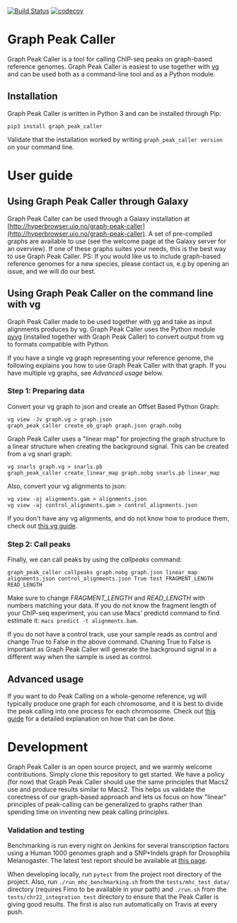 [![Build Status](https://travis-ci.org/uio-bmi/graph_peak_caller.svg?branch=master)](https://travis-ci.org/uio-bmi/graph_peak_caller)
[![codecov](https://codecov.io/gh/uio-bmi/graph_peak_caller/branch/master/graph/badge.svg)](https://codecov.io/gh/uio-bmi/graph_peak_caller)

# Graph Peak Caller
Graph Peak Caller is a tool for calling ChIP-seq peaks on graph-based reference genomes. Graph Peak Caller is easiest to use together with [vg](http://github.com/vgteam/vg) and can be used both as a command-line tool and as a Python module.

## Installation
Graph Peak Caller is written in Python 3 and can be installed through Pip:
```
pip3 install graph_peak_caller
```

Validate that the installation worked by writing `graph_peak_caller version` on your command line.

# User guide
## Using Graph Peak Caller through Galaxy
Graph Peak Caller can be used through a Galaxy installation at [http://hyperbrowser.uio.no/graph-peak-caller](http://hyperbrowser.uio.no/graph-peak-caller). A set of pre-compiled graphs are available to use (see the welcome page at the Galaxy server for an overview). If one of these graphs suites your needs, this is the best way to use Graph Peak Caller. PS: If you would like us to include graph-based reference genomes for a new species, please contact us, e.g by opening an issue, and we will do our best. 

## Using Graph Peak Caller on the command line with vg
Graph Peak Caller made to be used together with [vg](http://github.com/vgteam/vg) and take as input alignments produces by vg. Graph Peak Caller uses the Python module [pyvg](https://github.com/uio-bmi/pyvg) (installed together with Graph Peak Caller) to convert output from vg to formats compatible with Python.

If you have a single vg graph representing your reference genome, the following explains you how to use Graph Peak Caller with that graph. If you have multiple vg graphs, see *Advanced usage* below.

### Step 1: Preparing data
Convert your vg graph to json and create an Offset Based Python Graph:
```
vg view -Jv graph.vg > graph.json
graph_peak_caller create_ob_graph graph.json graph.nobg
```

Graph Peak Caller uses a "linear map" for projecting the graph structure to a linear structure when creating the background signal. This can be created from a vg snarl graph:
```
vg snarls graph.vg > snarls.pb
graph_peak_caller create_linear_map graph.nobg snarls.pb linear_map
```

Also, convert your vg alignments to json:
```
vg view -aj alignments.gam > alignments.json
vg view -aj control_alignments.gam > control_alignments.json
```
If you don't have any vg alignments, and do not know how to produce them, check out [this vg guide](https://github.com/vgteam/vg/wiki/Basic-Operations).

### Step 2: Call peaks
Finally, we can call peaks by using the *callpeaks* command:
```
graph_peak_caller callpeaks graph.nobg graph.json linear_map alignments.json control_alignments.json True test FRAGMENT_LENGTH READ_LENGTH
```

Make sure to change *FRAGMENT_LENGTH* and *READ_LENGTH* with numbers matching your data. If you do not know the fragment length of your ChIP-seq experiment, you can use Macs' predictd command to find estimate it: `macs predict -t alignments.bam`.

If you do not have a control track, use your sample reads as control and change True to False in the above command. Chaning True to False is important as Graph Peak Caller will generate the background signal in a different way when the sample is used as control. 

## Advanced usage
If you want to do Peak Calling on a whole-genome reference, vg will typically produce one graph for each chromosome, and it is best to divide the peak calling into one process for each chromosome. Check out [this guide](https://github.com/uio-bmi/graph_peak_caller/wiki/Graph-based-ChIP-seq-tutorial) for a detailed explanation on how that can be done.

# Development
Graph Peak Caller is an open source project, and we warmly welcome contributions. Simply clone this repository to get started. We have a policy (for now) that Graph Peak Caller should use the same principles that Macs2 use and produce results similar to Macs2. This helps us validate the corectness of our graph-based approach and lets us focus on how "linear" principles of peak-calling can be generalized to graphs rather than spending time on inventing new peak calling principles.

### Validation and testing
Benchmarking is run every night on Jenkins for several transcription factors using a Human 1000 genomes graph and a SNP+Indels graph for Drosophila Melanogaster. The latest test report should be available at [this page](http://ivarg.ddns.net:8080/job/graph_peak_caller_benchmarks/HTML_Report/).

When developing locally, run `pytest` from the project root directory of the project. Also, run `./run_mhc_benchmarking.sh` from the `tests/mhc_test_data/` directory (requires Fimo to be available in your path) and `./run.sh` from the `tests/chr22_integration_test` directory to ensure that the Peak Caller is giving good results. The first is also run automatically on Travis at every push.


